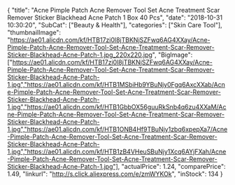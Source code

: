 {
	"title": "Acne Pimple Patch Acne Remover Tool Set Acne Treatment Scar Remover Sticker Blackhead Acne Patch 1 Box 40 Pcs",
	"date": "2018-10-31 10:30:20",
	"SubCat": ["Beauty & Health"],
	"categories": ["Skin Care Tool"],
	"thumbnailImage": "https://ae01.alicdn.com/kf/HTB17zi0l8jTBKNjSZFwq6AG4XXay/Acne-Pimple-Patch-Acne-Remover-Tool-Set-Acne-Treatment-Scar-Remover-Sticker-Blackhead-Acne-Patch-1.jpg_220x220.jpg",
	"BigImage": ["https://ae01.alicdn.com/kf/HTB17zi0l8jTBKNjSZFwq6AG4XXay/Acne-Pimple-Patch-Acne-Remover-Tool-Set-Acne-Treatment-Scar-Remover-Sticker-Blackhead-Acne-Patch-1.jpg","https://ae01.alicdn.com/kf/HTB1MSbiHb9YBuNjy0Fgq6AxcXXab/Acne-Pimple-Patch-Acne-Remover-Tool-Set-Acne-Treatment-Scar-Remover-Sticker-Blackhead-Acne-Patch-1.jpg","https://ae01.alicdn.com/kf/HTB1GbbOX56guuRkSnb4q6zu4XXaM/Acne-Pimple-Patch-Acne-Remover-Tool-Set-Acne-Treatment-Scar-Remover-Sticker-Blackhead-Acne-Patch-1.jpg","https://ae01.alicdn.com/kf/HTB1ONB4Hf9TBuNjy1zbq6xpepXa7/Acne-Pimple-Patch-Acne-Remover-Tool-Set-Acne-Treatment-Scar-Remover-Sticker-Blackhead-Acne-Patch-1.jpg","https://ae01.alicdn.com/kf/HTB1zB4VHeuSBuNjy1Xcq6AYjFXah/Acne-Pimple-Patch-Acne-Remover-Tool-Set-Acne-Treatment-Scar-Remover-Sticker-Blackhead-Acne-Patch-1.jpg"],
	"actualPrice": 1.24,
	"comparePrice": 1.49,
	"linkurl": "http://s.click.aliexpress.com/e/zmWYKOk",
	"inStock": 134
}
